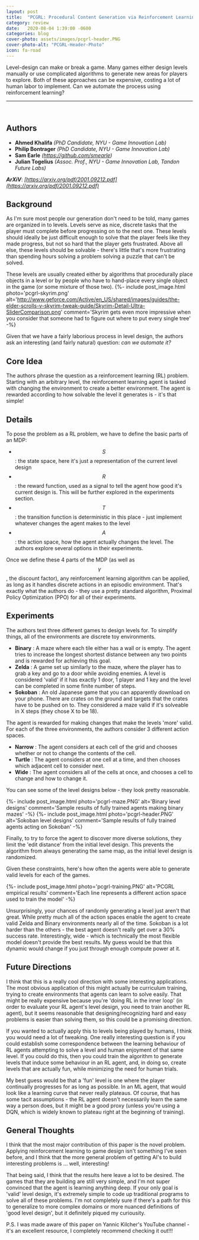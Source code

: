 ```yaml
---
layout: post
title:  "PCGRL: Procedural Content Generation via Reinforcement Learning"
category: review
date:   2020-08-04 1:39:00 -0600
categories: blog
cover-photo: assets/images/pcgrl-header.PNG
cover-photo-alt: "PCGRL-Header-Photo"
icon: fa-road
---
```


Level-design can make or break a game.
Many games either design levels manually or use complicated algorithms to generate new areas for players to explore.
Both of these approaches can be expensive, costing a lot of human labor to implement.
Can we automate the process using reinforcement learning?

----------------------------
<br/>

## Authors
 - **Ahmed Khalifa** *(PhD Candidate, NYU - Game Innovation Lab)*
 - **Philip Bontrager** *(PhD Candidate, NYU - Game Innovation Lab)*  
 - **Sam Earle** *(https://github.com/smearle)*
 - **Julian Togelius** *(Assoc. Prof., NYU - Game Innovation Lab, Tandon Future Labs)*
 
***ArXiV***: *[https://arxiv.org/pdf/2001.09212.pdf](https://arxiv.org/pdf/2001.09212.pdf)*
 
## Background

As I'm sure most people our generation don't need to be told, many games are organized in to levels.
Levels serve as nice, discrete tasks that the player must complete before progressing on to the next one.
These levels should ideally be just difficult enough to solve that the player feels like they made progress, but not so hard that the player gets frustrated.
Above all else, these levels should be solvable - there's little that's more frustrating than spending hours solving a problem solving a puzzle that can't be solved.

These levels are usually created either by algorithms that procedurally place objects in a level or by people who have to hand-place every single object in the game (or some mixture of those two).
{%- include post_image.html photo='pcgrl-skyrim.png' alt='http://www.geforce.com/Active/en_US/shared/images/guides/the-elder-scrolls-v-skyrim-tweak-guide/Skyrim-Detail-Ultra-SliderComparison.png' comment='Skyrim gets even more impressive when you consider that someone had to figure out where to put every single tree' -%}

Given that we have a fairly laborious process in level design, the authors ask an interesting (and fairly natural) question: *can we automate it?*
## Core Idea

The authors phrase the question as a reinforcement learning (RL) problem.
Starting with an arbitrary level, the reinforcement learning agent is tasked with changing the environment to create a better environment.
The agent is rewarded according to how solvable the level it generates is - it's that simple!

## Details

To pose the problem as a RL problem, we have to define the basic parts of an MDP:  
 - $$S$$ : the state space, here it's just a representation of the current level design
 - $$R$$ : the reward function, used as a signal to tell the agent how good it's current design is.
 This will be further explored in the experiments section.
 - $$T$$ : the transition function is deterministic in this place - just implement whatever changes the agent makes to the level
 - $$A$$ : the action space, how the agent actually changes the level. The authors explore several options in their experiments.
 
 Once we define these 4 parts of the MDP (as well as $$\gamma$$, the discount factor), any reinforcement learning algorithm can be applied, as long as it handles discrete actions in an episodic environment.
 That's exactly what the authors do - they use a pretty standard algorithm, Proximal Policy Optimization (PPO) for all of their experiments.
 
## Experiments
The authors test three different games to design levels for.
To simplify things, all of the environments are discrete toy environments. 

 - **Binary** : A maze where each tile either has a wall or is empty. The agent tries to increase the longest shortest distance between any two points and is rewarded for achieving this goal.
 - **Zelda** : A game set up similarly to the maze, where the player has to grab a key and go to a door while avoiding enemies. A level is considered 'valid' if it has exactly 1 door, 1 player and 1 key and the level can be completed in some finite number of steps.
 - **Sokoban** : An old Japanese game that you can apparently download on your phone. There are crates on the ground and targets that the crates have to be pushed on to. They considered a maze valid if it's solveable in X steps (they chose X to be 18).
 
The agent is rewarded for making changes that make the levels 'more' valid. For each of the three environments, the authors consider 3 different action spaces.
 - **Narrow** : The agent considers at each cell of the grid and chooses whether or not to change the contents of the cell.
 - **Turtle** : The agent considers at one cell at a time, and then chooses which adjacent cell to consider next.
 - **Wide** : The agent considers all of the cells at once, and chooses a cell to change and how to change it.
 
You can see some of the level designs below - they look pretty reasonable.

{%- include post_image.html photo='pcgrl-maze.PNG' alt='Binary level designs' comment='Sample results of fully trained agents making binary mazes' -%}
{%- include post_image.html photo='pcgrl-header.PNG' alt='Sokoban level designs' comment='Sample results of fully trained agents acting on Sokoban' -%}
 
 Finally, to try to force the agent to discover more diverse solutions, they limit the 'edit distance' from the initial level design.
 This prevents the algorithm from always generating the same map, as the initial level design is randomized.
 
 Given these constraints, here's how often the agents were able to generate valid levels for each of the games.
 
{%- include post_image.html photo='pcgrl-training.PNG' alt='PCGRL empirical results' comment='Each line represents a different action space used to train the model' -%}

Unsurprisingly, your chances of randomly generating a level just aren't that great. 
While pretty much all of the action spaces enable the agent to create valid Zelda and Binary environments nearly all of the time.
Sokoban is a lot harder than the others - the best agent doesn't really get over a 30% success rate.
Interestingly, wide - which is technically the most flexible model doesn't provide the best results. 
My guess would be that this dynamic would change if you just through enough compute power at it.

## Future Directions

I think that this is a really cool direction with some interesting applications. 
The most obvious application of this might actually be curriculum training, trying to create environments that agents can learn to solve easily.
That might be really expensive because you're 'doing RL in the inner loop' (in order to evaluate your RL agent's level design, you need to train another RL agent),  but it seems reasonable that designing/recognizing hard and easy problems is easier than solving them, so this could be a promising direction.

If you wanted to actually apply this to levels being played by humans, I think you would need a lot of tweaking. 
One really interesting question is if you could establish some correspondence between the learning behaviour of RL agents attempting to solve a level and human enjoyment of that same level.
If you could do this, then you could train the algorithm to generate levels that induce some behaviour in an RL agent, and, in doing so, create levels that are actually fun, while minimizing the need for human trials.  

My best guess would be that a 'fun' level is one where the player continually progresses for as long as possible.
In an ML agent, that would look like a learning curve that never really plateaus.
Of course, that has some tacit assumptions - the RL agent doesn't necessarily learn the same way a person does, but it might be a good proxy (unless you're using a DQN, which is widely known to plateau right at the beginning of training).
 
## General Thoughts

I think that the most major contribution of this paper is the novel problem.
Applying reinforcement learning to game design isn't something I've seen before, and I think that the more general problem of getting AI's to build interesting problems is ... well, interesting!

That being said, I think that the results here leave a lot to be desired. 
The games that they are building are still very simple, and I'm not super convinced that the agent is learning anything deep. 
If your only goal is 'valid' level design, it's extremely simple to code up traditional programs to solve all of these problems.
I'm not completely sure if there's a path for this to generalize to more complex domains or more nuanced definitions of 'good level design', but it definitely piqued my curiousity.  

P.S. I was made aware of this paper on Yannic Kilcher's YouTube channel - it's an excellent resource, I completely recommend checking it out!!!

